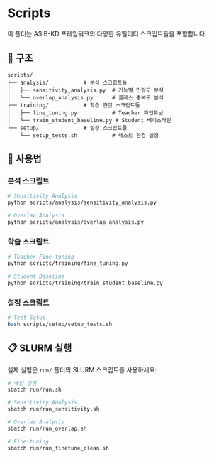 # Scripts

이 폴더는 ASIB-KD 프레임워크의 다양한 유틸리티 스크립트들을 포함합니다.

## 📁 구조

```
scripts/
├── analysis/           # 분석 스크립트들
│   ├── sensitivity_analysis.py  # 기능별 민감도 분석
│   └── overlap_analysis.py      # 클래스 중복도 분석
├── training/           # 학습 관련 스크립트들
│   ├── fine_tuning.py           # Teacher 파인튜닝
│   └── train_student_baseline.py # Student 베이스라인
└── setup/              # 설정 스크립트들
    └── setup_tests.sh           # 테스트 환경 설정
```

## 🚀 사용법

### 분석 스크립트
```bash
# Sensitivity Analysis
python scripts/analysis/sensitivity_analysis.py

# Overlap Analysis  
python scripts/analysis/overlap_analysis.py
```

### 학습 스크립트
```bash
# Teacher Fine-tuning
python scripts/training/fine_tuning.py

# Student Baseline
python scripts/training/train_student_baseline.py
```

### 설정 스크립트
```bash
# Test Setup
bash scripts/setup/setup_tests.sh
```

## 📋 SLURM 실행

실제 실험은 `run/` 폴더의 SLURM 스크립트를 사용하세요:

```bash
# 메인 실험
sbatch run/run.sh

# Sensitivity Analysis
sbatch run/run_sensitivity.sh

# Overlap Analysis
sbatch run/run_overlap.sh

# Fine-tuning
sbatch run/run_finetune_clean.sh
``` 